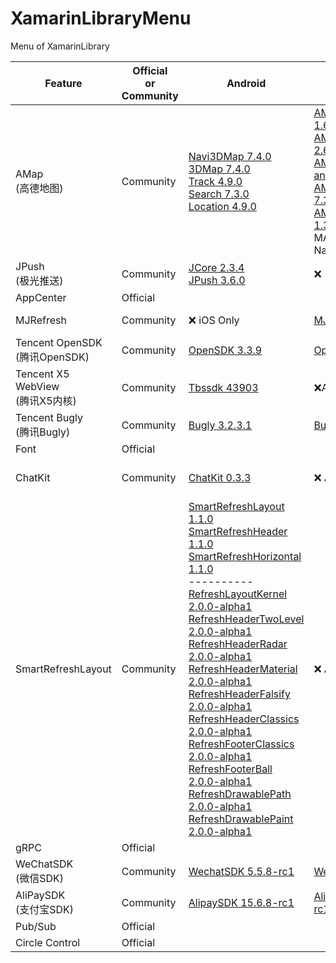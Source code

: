 # XamarinLibraryMenu
Menu of XamarinLibrary

Feature | Official <br>or<br> Community|Android | iOS | Android Demo | iOS Demo |Packages
---------|----------|---------|----------|----------|----------|----------
 AMap<br>(高德地图) |Community| [Navi3DMap 7.4.0](https://www.nuget.org/packages/XamarinLibrary.Xamarin.Android.Amap.Api.Navi3DMap/)<br> [3DMap 7.4.0](https://www.nuget.org/packages/XamarinLibrary.Xamarin.Android.Amap.Api.3DMap/)<br>[Track 4.9.0](https://www.nuget.org/packages/XamarinLibrary.Xamarin.Android.Amap.Api.Track/)<br>[Search 7.3.0](https://www.nuget.org/packages/XamarinLibrary.Xamarin.Android.Amap.Api.Search/) <br>[Location 4.9.0](https://www.nuget.org/packages/XamarinLibrary.Xamarin.Android.Amap.Api.Location)|[AMapFoundationKit 1.6.3](https://www.nuget.org/packages/XamarinLibrary.Xamarin.iOS.AMapFoundationKit/)<br>[AMapLocationKit 2.6.5](https://www.nuget.org/packages/XamarinLibrary.Xamarin.iOS.AMapLocationKit/)<br>[AMapNaviKit(Map and Navi) 7.5.0](https://www.nuget.org/packages/XamarinLibrary.Xamarin.iOS.AMapNaviKit/)<br>[AMapSearchKit 7.3.0](https://www.nuget.org/packages/XamarinLibrary.Xamarin.iOS.AMapSearchKit/)<br>[AMapTrackKit 1.3.0](https://www.nuget.org/packages/XamarinLibrary.Xamarin.iOS.AMapTrackKit/)<br>MAMapKit(Use NaviKit Instead)|[Demo URL](https://github.com/jingliancui/XamarinFormsAMapSDKSample/tree/master/Android)|[Demo URL](https://github.com/jingliancui/XamarinFormsAMapSDKSample/tree/master/iOS)||
 JPush<br>(极光推送) |Community| [JCore 2.3.4](https://www.nuget.org/packages/XamarinLibrary.Xamarin.Android.Jcore/)<br>[JPush 3.6.0](https://www.nuget.org/packages/XamarinLibrary.Xamarin.Android.Jpush/) | ❌ | [Demo URL](https://github.com/jingliancui/XamarinFormsJPushSample) |❌
 AppCenter| Official|| | |
 MJRefresh |Community| ❌ iOS Only | [MJRefresh 3.4.1](https://www.nuget.org/packages/XamarinLibrary.Xamarin.iOS.MJRefresh/) |❌ iOS Only  |[Demo URL](https://github.com/jingliancui/XamarinFormsMJRefreshSample)|
 Tencent OpenSDK<br>(腾讯OpenSDK)|Community|[OpenSDK 3.3.9](https://www.nuget.org/packages/XamarinLibrary.Xamarin.Android.Tencent.OpenSDK/)|[OpenAPI 3.3.9](https://www.nuget.org/packages/XamarinLibrary.Xamarin.iOS.Tencent.OpenAPI/)|[Demo URL](https://github.com/jingliancui/XamarinFormsTencentOpenSDKSample)|[Demo URL](https://github.com/jingliancui/XamarinFormsTencentOpenSDKSample)|[URL](https://wiki.open.qq.com/wiki/mobile/SDK下载)|
 Tencent X5 WebView<br>(腾讯X5内核)|Community|[Tbssdk 43903](https://www.nuget.org/packages/XamarinLibrary.Xamarin.Android.Tencent.Tbs.Tbssdk.Sdk/)|❌Android Only|[Demo URL](https://github.com/jingliancui/XamarinFormsTencentX5Sample)|❌ Android Only|[URL](https://x5.tencent.com/tbs/sdk.html)|
 Tencent Bugly<br>(腾讯Bugly)|Community|[Bugly 3.2.3.1](https://www.nuget.org/packages/XamarinLibrary.Xamarin.Android.Tencent.Bugly/)|[Bugly 2.5.5](https://www.nuget.org/packages/XamarinLibrary.Xamarin.iOS.Tencent.Bugly/)|[Demo URL](https://github.com/jingliancui/XamarinFormsTencentBuglySample)|[Demo URL](https://github.com/jingliancui/XamarinFormsTencentBuglySample)|[URL](https://bugly.qq.com/v2/downloads)|
 Font|Official|||
 ChatKit|Community|[ChatKit 0.3.3](https://www.nuget.org/packages/XamarinLibrary.Xamarin.Android.ChatKit/)|❌ Android Only|[Demo URL](https://github.com/jingliancui/XamarinFormsChatKitSample)|❌ Android Only|
 SmartRefreshLayout|Community|[SmartRefreshLayout 1.1.0](https://www.nuget.org/packages/XamarinLibrary.Xamarin.Android.Smartrefresh.SmartRefreshLayout/)<br>[SmartRefreshHeader 1.1.0](https://www.nuget.org/packages/XamarinLibrary.Xamarin.Android.Smartrefresh.SmartRefreshHeader/)<br>[SmartRefreshHorizontal 1.1.0](https://www.nuget.org/packages/XamarinLibrary.Xamarin.Android.SmartRefresh.SmartRefreshHorizontal/)<br>----------<br>[RefreshLayoutKernel 2.0.0-alpha1](https://www.nuget.org/packages/XamarinLibrary.Xamarin.Android.Smart.RefreshLayoutKernel/2.0.0-alpha1)<br>[RefreshHeaderTwoLevel 2.0.0-alpha1](https://www.nuget.org/packages/XamarinLibrary.Xamarin.Android.Smart.RefreshHeaderTwoLevel/2.0.0-alpha1)<br>[RefreshHeaderRadar 2.0.0-alpha1](https://www.nuget.org/packages/XamarinLibrary.Xamarin.Android.Smart.RefreshHeaderRadar/2.0.0-alpha1)<br>[RefreshHeaderMaterial 2.0.0-alpha1](https://www.nuget.org/packages/XamarinLibrary.Xamarin.Android.Smart.RefreshHeaderMaterial/2.0.0-alpha1)<br>[RefreshHeaderFalsify 2.0.0-alpha1](https://www.nuget.org/packages/XamarinLibrary.Xamarin.Android.Smart.RefreshHeaderFalsify/2.0.0-alpha1)<br>[RefreshHeaderClassics 2.0.0-alpha1](https://www.nuget.org/packages/XamarinLibrary.Xamarin.Android.Smart.RefreshHeaderClassics/2.0.0-alpha1)<br>[RefreshFooterClassics 2.0.0-alpha1](https://www.nuget.org/packages/XamarinLibrary.Xamarin.Android.Smart.RefreshFooterClassics/2.0.0-alpha1)<br>[RefreshFooterBall 2.0.0-alpha1](https://www.nuget.org/packages/XamarinLibrary.Xamarin.Android.Smart.RefreshFooterBall/2.0.0-alpha1)<br>[RefreshDrawablePath 2.0.0-alpha1](https://www.nuget.org/packages/XamarinLibrary.Xamarin.Android.Smart.RefreshDrawablePath/2.0.0-alpha1)<br>[RefreshDrawablePaint 2.0.0-alpha1](https://www.nuget.org/packages/XamarinLibrary.Xamarin.Android.Smart.RefreshDrawablePaint/2.0.0-alpha1)|❌ Android Only|[Demo URL](https://github.com/jingliancui/XamarinFormsSmartRefreshLayoutSample)|❌ Android Only|
 gRPC|Official|||
 WeChatSDK<br>(微信SDK)|Community|[WechatSDK 5.5.8-rc1](https://www.nuget.org/packages/XamarinLibrary.Xamarin.Android.WechatSDK/)|[WechatSDK 1.8.6.2](https://www.nuget.org/packages/XamarinLibrary.Xamarin.iOS.WechatSDK/)|[Demo URL](https://github.com/jingliancui/XamarinFormsWechatSDKSample)|[Demo URL](https://github.com/jingliancui/XamarinFormsWechatSDKSample)|[Android](https://bintray.com/wechat-sdk-team/maven/com.tencent.mm.opensdk%3Awechat-sdk-android-without-mta#)<br>[iOS](https://developers.weixin.qq.com/doc/oplatform/Downloads/iOS_Resource.html)|
 AliPaySDK<br>(支付宝SDK)|Community|[AlipaySDK 15.6.8-rc1](https://www.nuget.org/packages/XamarinLibrary.Xamarin.Android.AlipaySDK/)|[AlipaySDK 15.6.8-rc1](https://www.nuget.org/packages/XamarinLibrary.Xamarin.iOS.AlipaySDK/)|[Demo URL](https://github.com/jingliancui/XamarinFormsAlipaySDKSample)|[Demo URL](https://github.com/jingliancui/XamarinFormsAlipaySDKSample)|[URL](https://opendocs.alipay.com/open/54/104509)|
Pub/Sub|Official|||
Circle Control|Official|||
